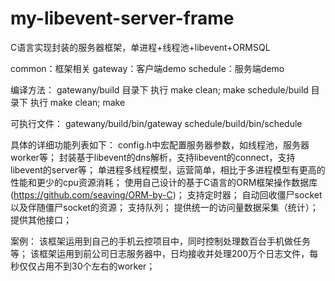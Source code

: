 # my-libevent-server-frame
C语言实现封装的服务器框架，单进程+线程池+libevent+ORMSQL

common：框架相关
gateway：客户端demo
schedule：服务端demo

编译方法：
gatewany/build 目录下 执行 make clean; make
schedule/build 目录下 执行 make clean; make

可执行文件：
gatewany/build/bin/gateway
schedule/build/bin/schedule

具体的详细功能列表如下：
config.h中宏配置服务器参数，如线程池，服务器worker等；
封装基于libevent的dns解析，支持libevent的connect，支持libevent的server等；
单进程多线程模型，运营简单，相比于多进程模型有更高的性能和更少的cpu资源消耗；
使用自己设计的基于C语言的ORM框架操作数据库(https://github.com/seaving/ORM-by-C)；
支持定时器；
自动回收僵尸socket以及伴随僵尸socket的资源；
支持队列；
提供统一的访问量数据采集（统计）；
提供其他接口；

案例：
该框架运用到自己的手机云控项目中，同时控制处理数百台手机做任务等；
该框架运用到前公司日志服务器中，日均接收并处理200万个日志文件，每秒仅仅占用不到30个左右的worker；